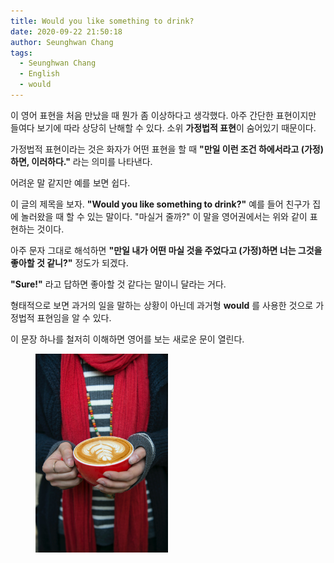 ```yaml
---
title: Would you like something to drink?
date: 2020-09-22 21:50:18
author: Seunghwan Chang
tags:
  - Seunghwan Chang
  - English
  - would
---
```


이 영어 표현을 처음 만났을 때 뭔가 좀 이상하다고 생각했다.
아주 간단한 표현이지만 들여다 보기에 따라 상당히 난해할 수 있다.
소위 **가정법적 표현**이 숨어있기 때문이다.

가정법적 표현이라는 것은 화자가 어떤 표현을 할 때
**"만일 이런 조건 하에서라고 (가정)하면, 이러하다."**
라는 의미를 나타낸다.

어려운 말 같지만 예를 보면 쉽다.

이 글의 제목을 보자.
**"Would you like something to drink?"**
예를 들어 친구가 집에 놀러왔을 때 할 수 있는 말이다.
"마실거 줄까?"
이 말을 영어권에서는 위와 같이 표현하는 것이다.

아주 문자 그대로 해석하면
**"만일 내가 어떤 마실 것을 주었다고 (가정)하면 너는 그것을 좋아할 것 같니?"**
정도가 되겠다.

**"Sure!"**
라고 답하면 좋아할 것 같다는 말이니 달라는 거다.

형태적으로 보면 과거의 일을 말하는 상황이 아닌데 과거형 **would** 를 사용한 것으로 가정법적 표현임을 알 수 있다.

이 문장 하나를 철저히 이해하면 영어를 보는 새로운 문이 열린다.

<figure>
<img src="./would-you-like/coffee.jpg" alt="Would you like some coffee?" style="width: 50%; height: 50%">
</figure>
